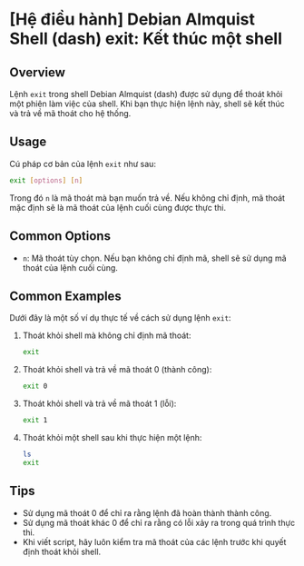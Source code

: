 # [Hệ điều hành] Debian Almquist Shell (dash) exit: Kết thúc một shell

## Overview
Lệnh `exit` trong shell Debian Almquist (dash) được sử dụng để thoát khỏi một phiên làm việc của shell. Khi bạn thực hiện lệnh này, shell sẽ kết thúc và trả về mã thoát cho hệ thống.

## Usage
Cú pháp cơ bản của lệnh `exit` như sau:
```sh
exit [options] [n]
```
Trong đó `n` là mã thoát mà bạn muốn trả về. Nếu không chỉ định, mã thoát mặc định sẽ là mã thoát của lệnh cuối cùng được thực thi.

## Common Options
- `n`: Mã thoát tùy chọn. Nếu bạn không chỉ định mã, shell sẽ sử dụng mã thoát của lệnh cuối cùng.

## Common Examples
Dưới đây là một số ví dụ thực tế về cách sử dụng lệnh `exit`:

1. Thoát khỏi shell mà không chỉ định mã thoát:
   ```sh
   exit
   ```

2. Thoát khỏi shell và trả về mã thoát 0 (thành công):
   ```sh
   exit 0
   ```

3. Thoát khỏi shell và trả về mã thoát 1 (lỗi):
   ```sh
   exit 1
   ```

4. Thoát khỏi một shell sau khi thực hiện một lệnh:
   ```sh
   ls
   exit
   ```

## Tips
- Sử dụng mã thoát 0 để chỉ ra rằng lệnh đã hoàn thành thành công.
- Sử dụng mã thoát khác 0 để chỉ ra rằng có lỗi xảy ra trong quá trình thực thi.
- Khi viết script, hãy luôn kiểm tra mã thoát của các lệnh trước khi quyết định thoát khỏi shell.
